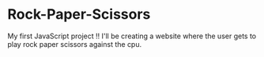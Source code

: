 # Rock-Paper-Scissors
My first JavaScript project !! I'll be creating a website where the user gets to play rock paper scissors against the cpu. 
